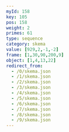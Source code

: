 ```yaml
---
myId: 158
key: 105
pos: 158
weight: 2
primes: 61
type: sequence
category: skema
value: [929,2,-1,-2]
frame: [1,30,90,200,9]
object: [1,4,13,22]
redirect_from:
  - /0/skema.json
  - /1/skema.json
  - /2/skema.json
  - /3/skema.json
  - /4/skema.json
  - /5/skema.json
  - /6/skema.json
  - /7/skema.json
  - /8/skema.json
  - /9/skema.json
---
```

